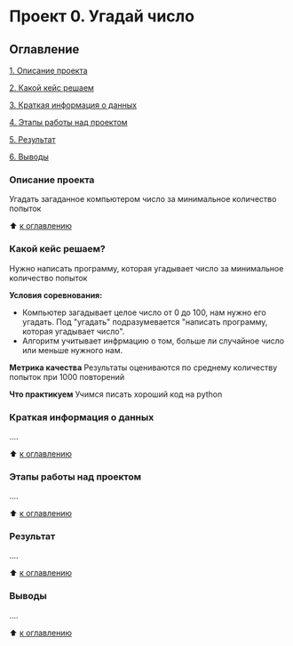 # Проект 0. Угадай число

## Оглавление
[1. Описание проекта](https://github.com/Sonnenbergenfluganschluss/sf_d_science/tree/main/Project%200#описание-проекта)

[2. Какой кейс решаем](https://github.com/Sonnenbergenfluganschluss/sf_d_science/tree/main/Project%200#какой-кейс-решаем)

[3. Краткая информация о данных](https://github.com/Sonnenbergenfluganschluss/sf_d_science/tree/main/Project%200#краткая-информация-о-данных)

[4. Этапы работы над проектом](https://github.com/Sonnenbergenfluganschluss/sf_d_science/tree/main/Project%200#этапы-работы-над-проектом)

[5. Результат](https://github.com/Sonnenbergenfluganschluss/sf_d_science/tree/main/Project%200#результат)

[6. Выводы](https://github.com/Sonnenbergenfluganschluss/sf_d_science/tree/main/Project%200#выводы)

### Описание проекта
Угадать загаданное компьютером число за минимальное количество попыток

:arrow_up: [к оглавлению](https://github.com/Sonnenbergenfluganschluss/sf_d_science/tree/main/Project%200#оглавление)


### Какой кейс решаем?
Нужно написать программу, которая угадывает число за минимальное количество попыток

**Условия соревнования:**
- Компьютер загадывает целое число от 0 до 100, нам нужно его угадать. Под "угадать" подразумевается "написать программу, которая угадывает число".
- Алгоритм учитывает инфрмацию о том, больше ли случайное число или меньше нужного нам.

**Метрика качества**
Результаты оцениваются по среднему количеству попыток при 1000 повторений

**Что практикуем**
Учимся писать хороший код на python

### Краткая информация о данных
....

:arrow_up: [к оглавлению](https://github.com/Sonnenbergenfluganschluss/sf_d_science/tree/main/Project%200#оглавление)

### Этапы работы над проектом
....

:arrow_up: [к оглавлению](https://github.com/Sonnenbergenfluganschluss/sf_d_science/tree/main/Project%200#оглавление)

### Результат
....

:arrow_up: [к оглавлению](https://github.com/Sonnenbergenfluganschluss/sf_d_science/tree/main/Project%200#оглавление)

### Выводы
....

:arrow_up: [к оглавлению](https://github.com/Sonnenbergenfluganschluss/sf_d_science/tree/main/Project%200#оглавление)
